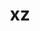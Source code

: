 ---
title: "xz"
layout: cache
categories: [package, develop]
meta: {"compilers": ["apple-clang@=15.0.0", "cce@=18.0.0", "gcc@=10.2.1", "gcc@=10.3.0", "gcc@=10.5.0", "gcc@=11.1.0", "gcc@=11.4.0", "gcc@=12.3.0", "gcc@=12.4.0", "gcc@=13.2.0", "gcc@=13.3.0", "gcc@=7.3.1", "gcc@=7.5.0", "gcc@=9.4.0", "msvc@=19.39.33523", "oneapi@=2024.1.0", "oneapi@=2024.2.1"], "num_specs": 69, "num_specs_by_stack": {"aws-isc": 1, "aws-isc-aarch64": 1, "aws-pcluster-icelake": 3, "aws-pcluster-neoverse_v1": 3, "aws-pcluster-x86_64_v4": 12, "bootstrap-x86_64-linux-gnu": 3, "build_systems": 3, "data-vis-sdk": 3, "developer-tools": 1, "developer-tools-aarch64-linux-gnu": 3, "developer-tools-darwin": 1, "developer-tools-manylinux2014": 1, "developer-tools-x86_64_v3-linux-gnu": 3, "e4s": 3, "e4s-cray-rhel": 3, "e4s-cray-sles": 1, "e4s-neoverse-v2": 3, "e4s-neoverse_v1": 1, "e4s-oneapi": 3, "e4s-power": 1, "e4s-rocm-external": 3, "gpu-tests": 3, "hep": 3, "ml-darwin-aarch64-mps": 1, "ml-linux-aarch64-cpu": 3, "ml-linux-aarch64-cuda": 3, "ml-linux-x86_64-cpu": 3, "ml-linux-x86_64-cuda": 3, "ml-linux-x86_64-rocm": 3, "radiuss": 3, "radiuss-aws": 3, "radiuss-aws-aarch64": 3, "root": 69, "tutorial": 6, "windows-vis": 1}, "oss": ["amzn2", "centos7", "rhel8", "sle_hpc15", "ubuntu18.04", "ubuntu20.04", "ubuntu22.04", "ubuntu24.04", "ventura", "windows10.0.20348"], "platforms": ["darwin", "linux", "windows"], "stacks": ["aws-isc", "aws-isc-aarch64", "aws-pcluster-icelake", "aws-pcluster-neoverse_v1", "aws-pcluster-x86_64_v4", "bootstrap-x86_64-linux-gnu", "build_systems", "data-vis-sdk", "developer-tools", "developer-tools-aarch64-linux-gnu", "developer-tools-darwin", "developer-tools-manylinux2014", "developer-tools-x86_64_v3-linux-gnu", "e4s", "e4s-cray-rhel", "e4s-cray-sles", "e4s-neoverse-v2", "e4s-neoverse_v1", "e4s-oneapi", "e4s-power", "e4s-rocm-external", "gpu-tests", "hep", "ml-darwin-aarch64-mps", "ml-linux-aarch64-cpu", "ml-linux-aarch64-cuda", "ml-linux-x86_64-cpu", "ml-linux-x86_64-cuda", "ml-linux-x86_64-rocm", "radiuss", "radiuss-aws", "radiuss-aws-aarch64", "root", "tutorial", "windows-vis"], "targets": ["aarch64", "neoverse_v1", "neoverse_v2", "ppc64le", "skylake_avx512", "x86_64", "x86_64_v3", "x86_64_v4"], "versions": ["5.4.1", "5.4.6"]}
spec_details: [{"compiler": "gcc@=13.2.0", "hash": "2byln66lp5n63i6ur5hqoagrvuihk26s", "os": "ubuntu24.04", "platform": "linux", "size": "-", "stacks": ["ml-linux-aarch64-cpu", "ml-linux-aarch64-cuda", "root"], "tarball": "https://binaries.spack.io/develop/build_cache/linux-ubuntu24.04-aarch64/gcc-13.2.0/xz-5.4.6/linux-ubuntu24.04-aarch64-gcc-13.2.0-xz-5.4.6-2byln66lp5n63i6ur5hqoagrvuihk26s.spack", "target": "aarch64", "variants": ["build_system=autotools", "libs=shared,static", "~pic"], "versions": ["5.4.6"]}, {"compiler": "gcc@=12.3.0", "hash": "3vlc34zlzkgyrkzo2b6tywpfhu42c2vw", "os": "ubuntu22.04", "platform": "linux", "size": "-", "stacks": ["root", "tutorial"], "tarball": "https://binaries.spack.io/develop/build_cache/linux-ubuntu22.04-x86_64_v3/gcc-12.3.0/xz-5.4.6/linux-ubuntu22.04-x86_64_v3-gcc-12.3.0-xz-5.4.6-3vlc34zlzkgyrkzo2b6tywpfhu42c2vw.spack", "target": "x86_64_v3", "variants": ["build_system=autotools", "libs=shared,static", "~pic"], "versions": ["5.4.6"]}, {"compiler": "gcc@=7.3.1", "hash": "4oumjuxignhrckg5sfzyb3nzvgzlh3so", "os": "amzn2", "platform": "linux", "size": "-", "stacks": ["radiuss-aws-aarch64", "root"], "tarball": "https://binaries.spack.io/develop/build_cache/linux-amzn2-aarch64/gcc-7.3.1/xz-5.4.6/linux-amzn2-aarch64-gcc-7.3.1-xz-5.4.6-4oumjuxignhrckg5sfzyb3nzvgzlh3so.spack", "target": "aarch64", "variants": ["build_system=autotools", "libs=shared,static", "~pic"], "versions": ["5.4.6"]}, {"compiler": "gcc@=11.1.0", "hash": "4vqlhrp4khi2fbeqadvoroooa6wnivjt", "os": "ubuntu20.04", "platform": "linux", "size": "-", "stacks": ["gpu-tests", "root"], "tarball": "https://binaries.spack.io/develop/build_cache/linux-ubuntu20.04-x86_64_v3/gcc-11.1.0/xz-5.4.1/linux-ubuntu20.04-x86_64_v3-gcc-11.1.0-xz-5.4.1-4vqlhrp4khi2fbeqadvoroooa6wnivjt.spack", "target": "x86_64_v3", "variants": ["build_system=autotools", "libs=shared,static", "+pic"], "versions": ["5.4.1"]}, {"compiler": "gcc@=7.3.1", "hash": "57t37oo6yfz3vtmyqkirij3qveqfmv5q", "os": "amzn2", "platform": "linux", "size": "-", "stacks": ["aws-isc-aarch64", "root"], "tarball": "https://binaries.spack.io/develop/build_cache/linux-amzn2-aarch64/gcc-7.3.1/xz-5.4.6/linux-amzn2-aarch64-gcc-7.3.1-xz-5.4.6-57t37oo6yfz3vtmyqkirij3qveqfmv5q.spack", "target": "aarch64", "variants": ["build_system=autotools", "libs=shared,static", "+pic"], "versions": ["5.4.6"]}, {"compiler": "oneapi@=2024.1.0", "hash": "6hloxpstpwu2n32ayfmuvfvg7r7rxlla", "os": "amzn2", "platform": "linux", "size": "-", "stacks": ["aws-pcluster-x86_64_v4", "root"], "tarball": "https://binaries.spack.io/develop/build_cache/linux-amzn2-x86_64_v3/oneapi-2024.1.0/xz-5.4.6/linux-amzn2-x86_64_v3-oneapi-2024.1.0-xz-5.4.6-6hloxpstpwu2n32ayfmuvfvg7r7rxlla.spack", "target": "x86_64_v3", "variants": ["build_system=autotools", "libs=shared,static", "~pic"], "versions": ["5.4.6"]}, {"compiler": "gcc@=11.4.0", "hash": "7gpkl54qztbvtue3hmkrkqlt23by56se", "os": "ubuntu22.04", "platform": "linux", "size": "-", "stacks": ["e4s-neoverse-v2", "root"], "tarball": "https://binaries.spack.io/develop/build_cache/linux-ubuntu22.04-neoverse_v2/gcc-11.4.0/xz-5.4.6/linux-ubuntu22.04-neoverse_v2-gcc-11.4.0-xz-5.4.6-7gpkl54qztbvtue3hmkrkqlt23by56se.spack", "target": "neoverse_v2", "variants": ["build_system=autotools", "libs=shared,static", "~pic"], "versions": ["5.4.6"]}, {"compiler": "apple-clang@=15.0.0", "hash": "7pgsqxhlisjrrnzixn7467x5xoupjzwt", "os": "ventura", "platform": "darwin", "size": "-", "stacks": ["developer-tools-darwin", "ml-darwin-aarch64-mps", "root"], "tarball": "https://binaries.spack.io/develop/build_cache/darwin-ventura-aarch64/apple-clang-15.0.0/xz-5.4.6/darwin-ventura-aarch64-apple-clang-15.0.0-xz-5.4.6-7pgsqxhlisjrrnzixn7467x5xoupjzwt.spack", "target": "aarch64", "variants": ["build_system=autotools", "libs=shared,static", "~pic"], "versions": ["5.4.6"]}, {"compiler": "gcc@=7.3.1", "hash": "aa6yhmqs6bqbvszush3pga2pavt7rdyt", "os": "amzn2", "platform": "linux", "size": "-", "stacks": ["aws-pcluster-icelake", "root"], "tarball": "https://binaries.spack.io/develop/build_cache/linux-amzn2-x86_64_v3/gcc-7.3.1/xz-5.4.1/linux-amzn2-x86_64_v3-gcc-7.3.1-xz-5.4.1-aa6yhmqs6bqbvszush3pga2pavt7rdyt.spack", "target": "x86_64_v3", "variants": ["build_system=autotools", "libs=shared,static", "~pic"], "versions": ["5.4.1"]}, {"compiler": "gcc@=12.4.0", "hash": "aawbz6qonoyiofidbwo62yevcpjzzsuh", "os": "amzn2", "platform": "linux", "size": "-", "stacks": ["aws-pcluster-neoverse_v1", "root"], "tarball": "https://binaries.spack.io/develop/build_cache/linux-amzn2-neoverse_v1/gcc-12.4.0/xz-5.4.6/linux-amzn2-neoverse_v1-gcc-12.4.0-xz-5.4.6-aawbz6qonoyiofidbwo62yevcpjzzsuh.spack", "target": "neoverse_v1", "variants": ["build_system=autotools", "libs=shared,static", "~pic"], "versions": ["5.4.6"]}, {"compiler": "oneapi@=2024.2.1", "hash": "azaiptclnaeztofnuwvqezkdlivyg3su", "os": "ubuntu22.04", "platform": "linux", "size": "-", "stacks": ["e4s-oneapi", "root"], "tarball": "https://binaries.spack.io/develop/build_cache/linux-ubuntu22.04-x86_64_v3/oneapi-2024.2.1/xz-5.4.6/linux-ubuntu22.04-x86_64_v3-oneapi-2024.2.1-xz-5.4.6-azaiptclnaeztofnuwvqezkdlivyg3su.spack", "target": "x86_64_v3", "variants": ["build_system=autotools", "libs=shared,static", "+pic"], "versions": ["5.4.6"]}, {"compiler": "gcc@=7.5.0", "hash": "bb7kvyo663fkyirrmburmzipt2c6nduf", "os": "ubuntu18.04", "platform": "linux", "size": "-", "stacks": ["build_systems", "radiuss", "root"], "tarball": "https://binaries.spack.io/develop/build_cache/linux-ubuntu18.04-x86_64_v3/gcc-7.5.0/xz-5.4.6/linux-ubuntu18.04-x86_64_v3-gcc-7.5.0-xz-5.4.6-bb7kvyo663fkyirrmburmzipt2c6nduf.spack", "target": "x86_64_v3", "variants": ["build_system=autotools", "libs=shared,static", "~pic"], "versions": ["5.4.6"]}, {"compiler": "gcc@=11.4.0", "hash": "brz7gzoyudkfmftw7untll7xuhtgx3b5", "os": "ubuntu22.04", "platform": "linux", "size": "-", "stacks": ["e4s-neoverse-v2", "root"], "tarball": "https://binaries.spack.io/develop/build_cache/linux-ubuntu22.04-neoverse_v2/gcc-11.4.0/xz-5.4.6/linux-ubuntu22.04-neoverse_v2-gcc-11.4.0-xz-5.4.6-brz7gzoyudkfmftw7untll7xuhtgx3b5.spack", "target": "neoverse_v2", "variants": ["build_system=autotools", "libs=shared,static", "~pic"], "versions": ["5.4.6"]}, {"compiler": "gcc@=11.4.0", "hash": "btkyf6sjegxpxb2zjg5grlyzfyev5j23", "os": "ubuntu22.04", "platform": "linux", "size": "-", "stacks": ["e4s", "e4s-rocm-external", "hep", "root", "tutorial"], "tarball": "https://binaries.spack.io/develop/build_cache/linux-ubuntu22.04-x86_64_v3/gcc-11.4.0/xz-5.4.6/linux-ubuntu22.04-x86_64_v3-gcc-11.4.0-xz-5.4.6-btkyf6sjegxpxb2zjg5grlyzfyev5j23.spack", "target": "x86_64_v3", "variants": ["build_system=autotools", "libs=shared,static", "~pic"], "versions": ["5.4.6"]}, {"compiler": "oneapi@=2024.1.0", "hash": "cfyec423knnghh44z23vrev5i7pl4pya", "os": "amzn2", "platform": "linux", "size": "-", "stacks": ["aws-pcluster-x86_64_v4", "root"], "tarball": "https://binaries.spack.io/develop/build_cache/linux-amzn2-x86_64_v4/oneapi-2024.1.0/xz-5.4.6/linux-amzn2-x86_64_v4-oneapi-2024.1.0-xz-5.4.6-cfyec423knnghh44z23vrev5i7pl4pya.spack", "target": "x86_64_v4", "variants": ["build_system=autotools", "libs=shared,static", "~pic"], "versions": ["5.4.6"]}, {"compiler": "gcc@=11.4.0", "hash": "dtpp2tazxoi6qt56xvmkhz6vrv2i7omt", "os": "ubuntu22.04", "platform": "linux", "size": "-", "stacks": ["e4s", "e4s-rocm-external", "hep", "root", "tutorial"], "tarball": "https://binaries.spack.io/develop/build_cache/linux-ubuntu22.04-x86_64_v3/gcc-11.4.0/xz-5.4.6/linux-ubuntu22.04-x86_64_v3-gcc-11.4.0-xz-5.4.6-dtpp2tazxoi6qt56xvmkhz6vrv2i7omt.spack", "target": "x86_64_v3", "variants": ["build_system=autotools", "libs=shared,static", "~pic"], "versions": ["5.4.6"]}, {"compiler": "gcc@=7.3.1", "hash": "eavvv4oe66bvjajgvmwopbec3ge4r4yy", "os": "amzn2", "platform": "linux", "size": "-", "stacks": ["radiuss-aws", "root"], "tarball": "https://binaries.spack.io/develop/build_cache/linux-amzn2-x86_64_v3/gcc-7.3.1/xz-5.4.6/linux-amzn2-x86_64_v3-gcc-7.3.1-xz-5.4.6-eavvv4oe66bvjajgvmwopbec3ge4r4yy.spack", "target": "x86_64_v3", "variants": ["build_system=autotools", "libs=shared,static", "~pic"], "versions": ["5.4.6"]}, {"compiler": "oneapi@=2024.1.0", "hash": "ecyzymxyaz7fau4hl6bwbzo55loy2tax", "os": "amzn2", "platform": "linux", "size": "-", "stacks": ["aws-pcluster-x86_64_v4", "root"], "tarball": "https://binaries.spack.io/develop/build_cache/linux-amzn2-x86_64_v4/oneapi-2024.1.0/xz-5.4.6/linux-amzn2-x86_64_v4-oneapi-2024.1.0-xz-5.4.6-ecyzymxyaz7fau4hl6bwbzo55loy2tax.spack", "target": "x86_64_v4", "variants": ["build_system=autotools", "libs=shared,static", "~pic"], "versions": ["5.4.6"]}, {"compiler": "gcc@=11.4.0", "hash": "f4m4q5mzvonnx45z6xqzqu677bkm6wuc", "os": "ubuntu22.04", "platform": "linux", "size": "-", "stacks": ["e4s-neoverse-v2", "root"], "tarball": "https://binaries.spack.io/develop/build_cache/linux-ubuntu22.04-neoverse_v2/gcc-11.4.0/xz-5.4.6/linux-ubuntu22.04-neoverse_v2-gcc-11.4.0-xz-5.4.6-f4m4q5mzvonnx45z6xqzqu677bkm6wuc.spack", "target": "neoverse_v2", "variants": ["build_system=autotools", "libs=shared,static", "~pic"], "versions": ["5.4.6"]}, {"compiler": "gcc@=10.5.0", "hash": "fh43stmj7cnhmmmrpc3dutg44cxflf26", "os": "centos7", "platform": "linux", "size": "-", "stacks": ["developer-tools-x86_64_v3-linux-gnu", "root"], "tarball": "https://binaries.spack.io/develop/build_cache/linux-centos7-x86_64_v3/gcc-10.5.0/xz-5.4.6/linux-centos7-x86_64_v3-gcc-10.5.0-xz-5.4.6-fh43stmj7cnhmmmrpc3dutg44cxflf26.spack", "target": "x86_64_v3", "variants": ["build_system=autotools", "libs=shared,static", "~pic"], "versions": ["5.4.6"]}, {"compiler": "gcc@=13.2.0", "hash": "fkdvde4xly2e3jf66dynxogfxzkam3mz", "os": "ubuntu24.04", "platform": "linux", "size": "-", "stacks": ["ml-linux-aarch64-cpu", "ml-linux-aarch64-cuda", "root"], "tarball": "https://binaries.spack.io/develop/build_cache/linux-ubuntu24.04-aarch64/gcc-13.2.0/xz-5.4.6/linux-ubuntu24.04-aarch64-gcc-13.2.0-xz-5.4.6-fkdvde4xly2e3jf66dynxogfxzkam3mz.spack", "target": "aarch64", "variants": ["build_system=autotools", "libs=shared,static", "~pic"], "versions": ["5.4.6"]}, {"compiler": "gcc@=13.3.0", "hash": "fklwqc4jbld3alsysm4laevfhapx2u4d", "os": "rhel8", "platform": "linux", "size": "-", "stacks": ["developer-tools-aarch64-linux-gnu", "root"], "tarball": "https://binaries.spack.io/develop/build_cache/linux-rhel8-aarch64/gcc-13.3.0/xz-5.4.6/linux-rhel8-aarch64-gcc-13.3.0-xz-5.4.6-fklwqc4jbld3alsysm4laevfhapx2u4d.spack", "target": "aarch64", "variants": ["build_system=autotools", "libs=shared,static", "~pic"], "versions": ["5.4.6"]}, {"compiler": "gcc@=11.1.0", "hash": "fq3umkelqt2evetyepokjfdfcp56lhkb", "os": "ubuntu20.04", "platform": "linux", "size": "-", "stacks": ["gpu-tests", "root"], "tarball": "https://binaries.spack.io/develop/build_cache/linux-ubuntu20.04-x86_64_v3/gcc-11.1.0/xz-5.4.1/linux-ubuntu20.04-x86_64_v3-gcc-11.1.0-xz-5.4.1-fq3umkelqt2evetyepokjfdfcp56lhkb.spack", "target": "x86_64_v3", "variants": ["build_system=autotools", "libs=shared,static", "+pic"], "versions": ["5.4.1"]}, {"compiler": "gcc@=13.2.0", "hash": "g3xp5tzu2yyxaukng6ciffiruiigxasl", "os": "ubuntu24.04", "platform": "linux", "size": "-", "stacks": ["bootstrap-x86_64-linux-gnu", "ml-linux-x86_64-cpu", "ml-linux-x86_64-cuda", "ml-linux-x86_64-rocm", "root"], "tarball": "https://binaries.spack.io/develop/build_cache/linux-ubuntu24.04-x86_64_v3/gcc-13.2.0/xz-5.4.6/linux-ubuntu24.04-x86_64_v3-gcc-13.2.0-xz-5.4.6-g3xp5tzu2yyxaukng6ciffiruiigxasl.spack", "target": "x86_64_v3", "variants": ["build_system=autotools", "libs=shared,static", "~pic"], "versions": ["5.4.6"]}, {"compiler": "gcc@=11.1.0", "hash": "ghubx5f5gwfkkgzx6hcbipswgqdt2ptv", "os": "ubuntu20.04", "platform": "linux", "size": "-", "stacks": ["data-vis-sdk", "root"], "tarball": "https://binaries.spack.io/develop/build_cache/linux-ubuntu20.04-x86_64_v3/gcc-11.1.0/xz-5.4.6/linux-ubuntu20.04-x86_64_v3-gcc-11.1.0-xz-5.4.6-ghubx5f5gwfkkgzx6hcbipswgqdt2ptv.spack", "target": "x86_64_v3", "variants": ["build_system=autotools", "libs=shared,static", "~pic"], "versions": ["5.4.6"]}, {"compiler": "gcc@=7.5.0", "hash": "gilpw7oemjdmebl6eowcaphb42i6xgsz", "os": "ubuntu18.04", "platform": "linux", "size": "-", "stacks": ["build_systems", "radiuss", "root"], "tarball": "https://binaries.spack.io/develop/build_cache/linux-ubuntu18.04-x86_64_v3/gcc-7.5.0/xz-5.4.6/linux-ubuntu18.04-x86_64_v3-gcc-7.5.0-xz-5.4.6-gilpw7oemjdmebl6eowcaphb42i6xgsz.spack", "target": "x86_64_v3", "variants": ["build_system=autotools", "libs=shared,static", "~pic"], "versions": ["5.4.6"]}, {"compiler": "oneapi@=2024.1.0", "hash": "glgqb5ztkpgznnajs32ep65dlvq3afaa", "os": "amzn2", "platform": "linux", "size": "-", "stacks": ["aws-pcluster-x86_64_v4", "root"], "tarball": "https://binaries.spack.io/develop/build_cache/linux-amzn2-x86_64_v3/oneapi-2024.1.0/xz-5.4.6/linux-amzn2-x86_64_v3-oneapi-2024.1.0-xz-5.4.6-glgqb5ztkpgznnajs32ep65dlvq3afaa.spack", "target": "x86_64_v3", "variants": ["build_system=autotools", "libs=shared,static", "~pic"], "versions": ["5.4.6"]}, {"compiler": "gcc@=7.3.1", "hash": "h7mjgswdllt53st7tyljijm3uh2kayll", "os": "amzn2", "platform": "linux", "size": "-", "stacks": ["aws-isc", "root"], "tarball": "https://binaries.spack.io/develop/build_cache/linux-amzn2-x86_64_v3/gcc-7.3.1/xz-5.4.6/linux-amzn2-x86_64_v3-gcc-7.3.1-xz-5.4.6-h7mjgswdllt53st7tyljijm3uh2kayll.spack", "target": "x86_64_v3", "variants": ["build_system=autotools", "libs=shared,static", "+pic"], "versions": ["5.4.6"]}, {"compiler": "gcc@=10.5.0", "hash": "hb7sdbqg2zlezanooiiqso3vqu53cemd", "os": "centos7", "platform": "linux", "size": "-", "stacks": ["developer-tools-x86_64_v3-linux-gnu", "root"], "tarball": "https://binaries.spack.io/develop/build_cache/linux-centos7-x86_64_v3/gcc-10.5.0/xz-5.4.6/linux-centos7-x86_64_v3-gcc-10.5.0-xz-5.4.6-hb7sdbqg2zlezanooiiqso3vqu53cemd.spack", "target": "x86_64_v3", "variants": ["build_system=autotools", "libs=shared,static", "~pic"], "versions": ["5.4.6"]}, {"compiler": "gcc@=11.4.0", "hash": "hzgo34fu6gljrbxz7i7ub5ek6kd3ju7r", "os": "ubuntu22.04", "platform": "linux", "size": "-", "stacks": ["e4s-neoverse_v1", "root"], "tarball": "https://binaries.spack.io/develop/build_cache/linux-ubuntu22.04-neoverse_v1/gcc-11.4.0/xz-5.4.6/linux-ubuntu22.04-neoverse_v1-gcc-11.4.0-xz-5.4.6-hzgo34fu6gljrbxz7i7ub5ek6kd3ju7r.spack", "target": "neoverse_v1", "variants": ["build_system=autotools", "libs=shared,static", "~pic"], "versions": ["5.4.6"]}, {"compiler": "gcc@=12.4.0", "hash": "iajxogbkke23uakvonnwfj36qjdd2r77", "os": "amzn2", "platform": "linux", "size": "-", "stacks": ["aws-pcluster-x86_64_v4", "root"], "tarball": "https://binaries.spack.io/develop/build_cache/linux-amzn2-x86_64_v4/gcc-12.4.0/xz-5.4.6/linux-amzn2-x86_64_v4-gcc-12.4.0-xz-5.4.6-iajxogbkke23uakvonnwfj36qjdd2r77.spack", "target": "x86_64_v4", "variants": ["build_system=autotools", "libs=shared,static", "~pic"], "versions": ["5.4.6"]}, {"compiler": "oneapi@=2024.2.1", "hash": "is545rmnyneizfq7vzetc3smkvpcgmlg", "os": "ubuntu22.04", "platform": "linux", "size": "-", "stacks": ["e4s-oneapi", "root"], "tarball": "https://binaries.spack.io/develop/build_cache/linux-ubuntu22.04-x86_64_v3/oneapi-2024.2.1/xz-5.4.6/linux-ubuntu22.04-x86_64_v3-oneapi-2024.2.1-xz-5.4.6-is545rmnyneizfq7vzetc3smkvpcgmlg.spack", "target": "x86_64_v3", "variants": ["build_system=autotools", "libs=shared,static", "+pic"], "versions": ["5.4.6"]}, {"compiler": "gcc@=12.4.0", "hash": "j6ub7w4zqraqmuyg6dynz7yu2l7ws2l3", "os": "amzn2", "platform": "linux", "size": "-", "stacks": ["aws-pcluster-x86_64_v4", "root"], "tarball": "https://binaries.spack.io/develop/build_cache/linux-amzn2-x86_64_v3/gcc-12.4.0/xz-5.4.6/linux-amzn2-x86_64_v3-gcc-12.4.0-xz-5.4.6-j6ub7w4zqraqmuyg6dynz7yu2l7ws2l3.spack", "target": "x86_64_v3", "variants": ["build_system=autotools", "libs=shared,static", "~pic"], "versions": ["5.4.6"]}, {"compiler": "gcc@=11.1.0", "hash": "kan3yz7mflbjba5gq7lhiucubkosrgrx", "os": "ubuntu20.04", "platform": "linux", "size": "-", "stacks": ["gpu-tests", "root"], "tarball": "https://binaries.spack.io/develop/build_cache/linux-ubuntu20.04-x86_64_v3/gcc-11.1.0/xz-5.4.1/linux-ubuntu20.04-x86_64_v3-gcc-11.1.0-xz-5.4.1-kan3yz7mflbjba5gq7lhiucubkosrgrx.spack", "target": "x86_64_v3", "variants": ["build_system=autotools", "libs=shared,static", "+pic"], "versions": ["5.4.1"]}, {"compiler": "oneapi@=2024.1.0", "hash": "km656peogxbv3x33f2f3bd6e4rwfqypc", "os": "amzn2", "platform": "linux", "size": "-", "stacks": ["aws-pcluster-x86_64_v4", "root"], "tarball": "https://binaries.spack.io/develop/build_cache/linux-amzn2-x86_64_v3/oneapi-2024.1.0/xz-5.4.6/linux-amzn2-x86_64_v3-oneapi-2024.1.0-xz-5.4.6-km656peogxbv3x33f2f3bd6e4rwfqypc.spack", "target": "x86_64_v3", "variants": ["build_system=autotools", "libs=shared,static", "~pic"], "versions": ["5.4.6"]}, {"compiler": "gcc@=7.3.1", "hash": "kwiwtnvpdnk576jalrvex3waqcoukk2z", "os": "amzn2", "platform": "linux", "size": "-", "stacks": ["radiuss-aws-aarch64", "root"], "tarball": "https://binaries.spack.io/develop/build_cache/linux-amzn2-aarch64/gcc-7.3.1/xz-5.4.6/linux-amzn2-aarch64-gcc-7.3.1-xz-5.4.6-kwiwtnvpdnk576jalrvex3waqcoukk2z.spack", "target": "aarch64", "variants": ["build_system=autotools", "libs=shared,static", "~pic"], "versions": ["5.4.6"]}, {"compiler": "gcc@=10.2.1", "hash": "kwj32orogtoc5pvf3w72tqqrpau5o24r", "os": "centos7", "platform": "linux", "size": "-", "stacks": ["developer-tools-manylinux2014", "root"], "tarball": "https://binaries.spack.io/develop/build_cache/linux-centos7-x86_64_v3/gcc-10.2.1/xz-5.4.6/linux-centos7-x86_64_v3-gcc-10.2.1-xz-5.4.6-kwj32orogtoc5pvf3w72tqqrpau5o24r.spack", "target": "x86_64_v3", "variants": ["build_system=autotools", "libs=shared,static", "~pic"], "versions": ["5.4.6"]}, {"compiler": "gcc@=9.4.0", "hash": "lx572yeltwdde4iyav2bbnoxw2jiku2n", "os": "ubuntu20.04", "platform": "linux", "size": "-", "stacks": ["e4s-power", "root"], "tarball": "https://binaries.spack.io/develop/build_cache/linux-ubuntu20.04-ppc64le/gcc-9.4.0/xz-5.4.6/linux-ubuntu20.04-ppc64le-gcc-9.4.0-xz-5.4.6-lx572yeltwdde4iyav2bbnoxw2jiku2n.spack", "target": "ppc64le", "variants": ["build_system=autotools", "libs=shared,static", "+pic"], "versions": ["5.4.6"]}, {"compiler": "gcc@=11.4.0", "hash": "md4yg3zhqgu366xden5hujzvcu2pwaje", "os": "ubuntu22.04", "platform": "linux", "size": "-", "stacks": ["e4s", "e4s-rocm-external", "hep", "root", "tutorial"], "tarball": "https://binaries.spack.io/develop/build_cache/linux-ubuntu22.04-x86_64_v3/gcc-11.4.0/xz-5.4.6/linux-ubuntu22.04-x86_64_v3-gcc-11.4.0-xz-5.4.6-md4yg3zhqgu366xden5hujzvcu2pwaje.spack", "target": "x86_64_v3", "variants": ["build_system=autotools", "libs=shared,static", "~pic"], "versions": ["5.4.6"]}, {"compiler": "gcc@=12.3.0", "hash": "mfqhwgmju36ojoywixsk6j566fs6jn4p", "os": "ubuntu22.04", "platform": "linux", "size": "-", "stacks": ["root", "tutorial"], "tarball": "https://binaries.spack.io/develop/build_cache/linux-ubuntu22.04-x86_64_v3/gcc-12.3.0/xz-5.4.6/linux-ubuntu22.04-x86_64_v3-gcc-12.3.0-xz-5.4.6-mfqhwgmju36ojoywixsk6j566fs6jn4p.spack", "target": "x86_64_v3", "variants": ["build_system=autotools", "libs=shared,static", "~pic"], "versions": ["5.4.6"]}, {"compiler": "gcc@=13.2.0", "hash": "mygawt6l2jve42qoarhptk5k2vwwt3qh", "os": "ubuntu24.04", "platform": "linux", "size": "-", "stacks": ["bootstrap-x86_64-linux-gnu", "ml-linux-x86_64-cpu", "ml-linux-x86_64-cuda", "ml-linux-x86_64-rocm", "root"], "tarball": "https://binaries.spack.io/develop/build_cache/linux-ubuntu24.04-x86_64_v3/gcc-13.2.0/xz-5.4.6/linux-ubuntu24.04-x86_64_v3-gcc-13.2.0-xz-5.4.6-mygawt6l2jve42qoarhptk5k2vwwt3qh.spack", "target": "x86_64_v3", "variants": ["build_system=autotools", "libs=shared,static", "~pic"], "versions": ["5.4.6"]}, {"compiler": "gcc@=7.5.0", "hash": "nqj6egcxyatm2lzem64xbnwvikxfsqx5", "os": "ubuntu18.04", "platform": "linux", "size": "-", "stacks": ["build_systems", "radiuss", "root"], "tarball": "https://binaries.spack.io/develop/build_cache/linux-ubuntu18.04-x86_64_v3/gcc-7.5.0/xz-5.4.6/linux-ubuntu18.04-x86_64_v3-gcc-7.5.0-xz-5.4.6-nqj6egcxyatm2lzem64xbnwvikxfsqx5.spack", "target": "x86_64_v3", "variants": ["build_system=autotools", "libs=shared,static", "~pic"], "versions": ["5.4.6"]}, {"compiler": "gcc@=12.4.0", "hash": "nuacnefvenmy5rqiq2vkctzjilhvva45", "os": "amzn2", "platform": "linux", "size": "-", "stacks": ["aws-pcluster-x86_64_v4", "root"], "tarball": "https://binaries.spack.io/develop/build_cache/linux-amzn2-x86_64_v4/gcc-12.4.0/xz-5.4.6/linux-amzn2-x86_64_v4-gcc-12.4.0-xz-5.4.6-nuacnefvenmy5rqiq2vkctzjilhvva45.spack", "target": "x86_64_v4", "variants": ["build_system=autotools", "libs=shared,static", "~pic"], "versions": ["5.4.6"]}, {"compiler": "oneapi@=2024.1.0", "hash": "nxqe6yootofa7kphn7e2h5mxgr5qrhdu", "os": "amzn2", "platform": "linux", "size": "-", "stacks": ["aws-pcluster-x86_64_v4", "root"], "tarball": "https://binaries.spack.io/develop/build_cache/linux-amzn2-x86_64_v4/oneapi-2024.1.0/xz-5.4.6/linux-amzn2-x86_64_v4-oneapi-2024.1.0-xz-5.4.6-nxqe6yootofa7kphn7e2h5mxgr5qrhdu.spack", "target": "x86_64_v4", "variants": ["build_system=autotools", "libs=shared,static", "~pic"], "versions": ["5.4.6"]}, {"compiler": "cce@=18.0.0", "hash": "nzn2dncta7f3ql2jjwdhysugayau3ax5", "os": "rhel8", "platform": "linux", "size": "-", "stacks": ["e4s-cray-rhel", "root"], "tarball": "https://binaries.spack.io/develop/build_cache/linux-rhel8-x86_64_v3/cce-18.0.0/xz-5.4.6/linux-rhel8-x86_64_v3-cce-18.0.0-xz-5.4.6-nzn2dncta7f3ql2jjwdhysugayau3ax5.spack", "target": "x86_64_v3", "variants": ["build_system=autotools", "libs=shared,static", "~pic"], "versions": ["5.4.6"]}, {"compiler": "oneapi@=2024.2.1", "hash": "o5uefhifwffjkqqcnrf2ejanmppjlnzd", "os": "ubuntu22.04", "platform": "linux", "size": "-", "stacks": ["e4s-oneapi", "root"], "tarball": "https://binaries.spack.io/develop/build_cache/linux-ubuntu22.04-x86_64_v3/oneapi-2024.2.1/xz-5.4.6/linux-ubuntu22.04-x86_64_v3-oneapi-2024.2.1-xz-5.4.6-o5uefhifwffjkqqcnrf2ejanmppjlnzd.spack", "target": "x86_64_v3", "variants": ["build_system=autotools", "libs=shared,static", "+pic"], "versions": ["5.4.6"]}, {"compiler": "gcc@=11.1.0", "hash": "od6x4b6kdw4jy3eprx7fhybg4fef4cen", "os": "ubuntu20.04", "platform": "linux", "size": "-", "stacks": ["data-vis-sdk", "root"], "tarball": "https://binaries.spack.io/develop/build_cache/linux-ubuntu20.04-x86_64_v3/gcc-11.1.0/xz-5.4.6/linux-ubuntu20.04-x86_64_v3-gcc-11.1.0-xz-5.4.6-od6x4b6kdw4jy3eprx7fhybg4fef4cen.spack", "target": "x86_64_v3", "variants": ["build_system=autotools", "libs=shared,static", "~pic"], "versions": ["5.4.6"]}, {"compiler": "gcc@=12.4.0", "hash": "ojkd6zqk5lluwhr2it6jmrqcepfocfj7", "os": "amzn2", "platform": "linux", "size": "-", "stacks": ["aws-pcluster-neoverse_v1", "root"], "tarball": "https://binaries.spack.io/develop/build_cache/linux-amzn2-neoverse_v1/gcc-12.4.0/xz-5.4.6/linux-amzn2-neoverse_v1-gcc-12.4.0-xz-5.4.6-ojkd6zqk5lluwhr2it6jmrqcepfocfj7.spack", "target": "neoverse_v1", "variants": ["build_system=autotools", "libs=shared,static", "~pic"], "versions": ["5.4.6"]}, {"compiler": "gcc@=10.5.0", "hash": "p3k6l7atqughin32rzbkbvjauo4lvmei", "os": "centos7", "platform": "linux", "size": "-", "stacks": ["developer-tools-x86_64_v3-linux-gnu", "root"], "tarball": "https://binaries.spack.io/develop/build_cache/linux-centos7-x86_64_v3/gcc-10.5.0/xz-5.4.6/linux-centos7-x86_64_v3-gcc-10.5.0-xz-5.4.6-p3k6l7atqughin32rzbkbvjauo4lvmei.spack", "target": "x86_64_v3", "variants": ["build_system=autotools", "libs=shared,static", "~pic"], "versions": ["5.4.6"]}, {"compiler": "gcc@=7.3.1", "hash": "qjyt3titaykmvylb3disxjrhq6hxbi3z", "os": "amzn2", "platform": "linux", "size": "-", "stacks": ["radiuss-aws", "root"], "tarball": "https://binaries.spack.io/develop/build_cache/linux-amzn2-x86_64_v3/gcc-7.3.1/xz-5.4.6/linux-amzn2-x86_64_v3-gcc-7.3.1-xz-5.4.6-qjyt3titaykmvylb3disxjrhq6hxbi3z.spack", "target": "x86_64_v3", "variants": ["build_system=autotools", "libs=shared,static", "~pic"], "versions": ["5.4.6"]}, {"compiler": "gcc@=12.4.0", "hash": "qoxj4ockllttwfihvrcbrzyhbxnesmvq", "os": "amzn2", "platform": "linux", "size": "-", "stacks": ["aws-pcluster-x86_64_v4", "root"], "tarball": "https://binaries.spack.io/develop/build_cache/linux-amzn2-x86_64_v3/gcc-12.4.0/xz-5.4.6/linux-amzn2-x86_64_v3-gcc-12.4.0-xz-5.4.6-qoxj4ockllttwfihvrcbrzyhbxnesmvq.spack", "target": "x86_64_v3", "variants": ["build_system=autotools", "libs=shared,static", "~pic"], "versions": ["5.4.6"]}, {"compiler": "gcc@=7.3.1", "hash": "qxuxitatd7qmq5c2almfhy7al4f6mydh", "os": "amzn2", "platform": "linux", "size": "-", "stacks": ["aws-pcluster-icelake", "root"], "tarball": "https://binaries.spack.io/develop/build_cache/linux-amzn2-x86_64_v3/gcc-7.3.1/xz-5.4.1/linux-amzn2-x86_64_v3-gcc-7.3.1-xz-5.4.1-qxuxitatd7qmq5c2almfhy7al4f6mydh.spack", "target": "x86_64_v3", "variants": ["build_system=autotools", "libs=shared,static", "~pic"], "versions": ["5.4.1"]}, {"compiler": "gcc@=7.5.0", "hash": "s3abploipaw2bwdgdwu5nfek6mjdg2va", "os": "ubuntu18.04", "platform": "linux", "size": "-", "stacks": ["developer-tools", "root"], "tarball": "https://binaries.spack.io/develop/build_cache/linux-ubuntu18.04-x86_64_v3/gcc-7.5.0/xz-5.4.6/linux-ubuntu18.04-x86_64_v3-gcc-7.5.0-xz-5.4.6-s3abploipaw2bwdgdwu5nfek6mjdg2va.spack", "target": "x86_64_v3", "variants": ["build_system=autotools", "libs=shared,static", "~pic"], "versions": ["5.4.6"]}, {"compiler": "gcc@=11.1.0", "hash": "skwmvafqhhzxng23t5tinhhivtm2fddl", "os": "ubuntu20.04", "platform": "linux", "size": "-", "stacks": ["data-vis-sdk", "root"], "tarball": "https://binaries.spack.io/develop/build_cache/linux-ubuntu20.04-x86_64_v3/gcc-11.1.0/xz-5.4.6/linux-ubuntu20.04-x86_64_v3-gcc-11.1.0-xz-5.4.6-skwmvafqhhzxng23t5tinhhivtm2fddl.spack", "target": "x86_64_v3", "variants": ["build_system=autotools", "libs=shared,static", "~pic"], "versions": ["5.4.6"]}, {"compiler": "gcc@=12.3.0", "hash": "sle326kmqarigv5fzp3gra6ovlszliu4", "os": "ubuntu22.04", "platform": "linux", "size": "-", "stacks": ["root", "tutorial"], "tarball": "https://binaries.spack.io/develop/build_cache/linux-ubuntu22.04-x86_64_v3/gcc-12.3.0/xz-5.4.6/linux-ubuntu22.04-x86_64_v3-gcc-12.3.0-xz-5.4.6-sle326kmqarigv5fzp3gra6ovlszliu4.spack", "target": "x86_64_v3", "variants": ["build_system=autotools", "libs=shared,static", "~pic"], "versions": ["5.4.6"]}, {"compiler": "gcc@=13.3.0", "hash": "te5nj7353pvqftfjyobl4xppix5d4jze", "os": "rhel8", "platform": "linux", "size": "-", "stacks": ["developer-tools-aarch64-linux-gnu", "root"], "tarball": "https://binaries.spack.io/develop/build_cache/linux-rhel8-aarch64/gcc-13.3.0/xz-5.4.6/linux-rhel8-aarch64-gcc-13.3.0-xz-5.4.6-te5nj7353pvqftfjyobl4xppix5d4jze.spack", "target": "aarch64", "variants": ["build_system=autotools", "libs=shared,static", "~pic"], "versions": ["5.4.6"]}, {"compiler": "gcc@=12.4.0", "hash": "uo3amslxuzdlcat3hnrbnx56tk4gotle", "os": "amzn2", "platform": "linux", "size": "-", "stacks": ["aws-pcluster-x86_64_v4", "root"], "tarball": "https://binaries.spack.io/develop/build_cache/linux-amzn2-x86_64_v3/gcc-12.4.0/xz-5.4.6/linux-amzn2-x86_64_v3-gcc-12.4.0-xz-5.4.6-uo3amslxuzdlcat3hnrbnx56tk4gotle.spack", "target": "x86_64_v3", "variants": ["build_system=autotools", "libs=shared,static", "~pic"], "versions": ["5.4.6"]}, {"compiler": "gcc@=10.3.0", "hash": "uqmietb2zwjtvr7syw3gqn2iycc7nga4", "os": "sle_hpc15", "platform": "linux", "size": "-", "stacks": ["e4s-cray-sles", "root"], "tarball": "https://binaries.spack.io/develop/build_cache/linux-sle_hpc15-x86_64_v4/gcc-10.3.0/xz-5.4.6/linux-sle_hpc15-x86_64_v4-gcc-10.3.0-xz-5.4.6-uqmietb2zwjtvr7syw3gqn2iycc7nga4.spack", "target": "x86_64_v4", "variants": ["build_system=autotools", "libs=shared,static", "+pic"], "versions": ["5.4.6"]}, {"compiler": "gcc@=12.4.0", "hash": "v624pzjoksgibipt3t65kutrtcc5hzjl", "os": "amzn2", "platform": "linux", "size": "-", "stacks": ["aws-pcluster-x86_64_v4", "root"], "tarball": "https://binaries.spack.io/develop/build_cache/linux-amzn2-x86_64_v4/gcc-12.4.0/xz-5.4.6/linux-amzn2-x86_64_v4-gcc-12.4.0-xz-5.4.6-v624pzjoksgibipt3t65kutrtcc5hzjl.spack", "target": "x86_64_v4", "variants": ["build_system=autotools", "libs=shared,static", "~pic"], "versions": ["5.4.6"]}, {"compiler": "gcc@=13.3.0", "hash": "vro4ikc2bnkt5dpbv3jhzqsato5shr7s", "os": "rhel8", "platform": "linux", "size": "-", "stacks": ["developer-tools-aarch64-linux-gnu", "root"], "tarball": "https://binaries.spack.io/develop/build_cache/linux-rhel8-aarch64/gcc-13.3.0/xz-5.4.6/linux-rhel8-aarch64-gcc-13.3.0-xz-5.4.6-vro4ikc2bnkt5dpbv3jhzqsato5shr7s.spack", "target": "aarch64", "variants": ["build_system=autotools", "libs=shared,static", "~pic"], "versions": ["5.4.6"]}, {"compiler": "gcc@=7.3.1", "hash": "wqmyccqitshnowivazgxizvdeoswkgh3", "os": "amzn2", "platform": "linux", "size": "-", "stacks": ["radiuss-aws-aarch64", "root"], "tarball": "https://binaries.spack.io/develop/build_cache/linux-amzn2-aarch64/gcc-7.3.1/xz-5.4.6/linux-amzn2-aarch64-gcc-7.3.1-xz-5.4.6-wqmyccqitshnowivazgxizvdeoswkgh3.spack", "target": "aarch64", "variants": ["build_system=autotools", "libs=shared,static", "~pic"], "versions": ["5.4.6"]}, {"compiler": "gcc@=13.2.0", "hash": "xalgzzpwcqph3vedyhph3imy3jwu2oev", "os": "ubuntu24.04", "platform": "linux", "size": "-", "stacks": ["bootstrap-x86_64-linux-gnu", "ml-linux-x86_64-cpu", "ml-linux-x86_64-cuda", "ml-linux-x86_64-rocm", "root"], "tarball": "https://binaries.spack.io/develop/build_cache/linux-ubuntu24.04-x86_64_v3/gcc-13.2.0/xz-5.4.6/linux-ubuntu24.04-x86_64_v3-gcc-13.2.0-xz-5.4.6-xalgzzpwcqph3vedyhph3imy3jwu2oev.spack", "target": "x86_64_v3", "variants": ["build_system=autotools", "libs=shared,static", "~pic"], "versions": ["5.4.6"]}, {"compiler": "gcc@=13.2.0", "hash": "xhco54in47qqc22rdhixnd6wcgpwfw2x", "os": "ubuntu24.04", "platform": "linux", "size": "-", "stacks": ["ml-linux-aarch64-cpu", "ml-linux-aarch64-cuda", "root"], "tarball": "https://binaries.spack.io/develop/build_cache/linux-ubuntu24.04-aarch64/gcc-13.2.0/xz-5.4.6/linux-ubuntu24.04-aarch64-gcc-13.2.0-xz-5.4.6-xhco54in47qqc22rdhixnd6wcgpwfw2x.spack", "target": "aarch64", "variants": ["build_system=autotools", "libs=shared,static", "~pic"], "versions": ["5.4.6"]}, {"compiler": "gcc@=7.3.1", "hash": "xmkp76c37bv6gkv3kus32rus4tshzils", "os": "amzn2", "platform": "linux", "size": "-", "stacks": ["aws-pcluster-icelake", "root"], "tarball": "https://binaries.spack.io/develop/build_cache/linux-amzn2-skylake_avx512/gcc-7.3.1/xz-5.4.1/linux-amzn2-skylake_avx512-gcc-7.3.1-xz-5.4.1-xmkp76c37bv6gkv3kus32rus4tshzils.spack", "target": "skylake_avx512", "variants": ["build_system=autotools", "libs=shared,static", "~pic"], "versions": ["5.4.1"]}, {"compiler": "cce@=18.0.0", "hash": "ybjavmj3gu7hwo4bodoaha2ejj2ztyaq", "os": "rhel8", "platform": "linux", "size": "-", "stacks": ["e4s-cray-rhel", "root"], "tarball": "https://binaries.spack.io/develop/build_cache/linux-rhel8-x86_64_v3/cce-18.0.0/xz-5.4.6/linux-rhel8-x86_64_v3-cce-18.0.0-xz-5.4.6-ybjavmj3gu7hwo4bodoaha2ejj2ztyaq.spack", "target": "x86_64_v3", "variants": ["build_system=autotools", "libs=shared,static", "~pic"], "versions": ["5.4.6"]}, {"compiler": "cce@=18.0.0", "hash": "yh72chgeole66wmikl66itchv2phou3r", "os": "rhel8", "platform": "linux", "size": "-", "stacks": ["e4s-cray-rhel", "root"], "tarball": "https://binaries.spack.io/develop/build_cache/linux-rhel8-x86_64_v3/cce-18.0.0/xz-5.4.6/linux-rhel8-x86_64_v3-cce-18.0.0-xz-5.4.6-yh72chgeole66wmikl66itchv2phou3r.spack", "target": "x86_64_v3", "variants": ["build_system=autotools", "libs=shared,static", "~pic"], "versions": ["5.4.6"]}, {"compiler": "msvc@=19.39.33523", "hash": "yidzm2jfgddqfgjpf3oplfjqxz7qjzur", "os": "windows10.0.20348", "platform": "windows", "size": "-", "stacks": ["root", "windows-vis"], "tarball": "https://binaries.spack.io/develop/build_cache/windows-windows10.0.20348-x86_64/msvc-19.39.33523/xz-5.4.6/windows-windows10.0.20348-x86_64-msvc-19.39.33523-xz-5.4.6-yidzm2jfgddqfgjpf3oplfjqxz7qjzur.spack", "target": "x86_64", "variants": ["build_system=msbuild", "libs=shared,static", "~pic"], "versions": ["5.4.6"]}, {"compiler": "gcc@=12.4.0", "hash": "yjzcvkwob6xk4koxjbvedvy5gwrefgpm", "os": "amzn2", "platform": "linux", "size": "-", "stacks": ["aws-pcluster-neoverse_v1", "root"], "tarball": "https://binaries.spack.io/develop/build_cache/linux-amzn2-neoverse_v1/gcc-12.4.0/xz-5.4.6/linux-amzn2-neoverse_v1-gcc-12.4.0-xz-5.4.6-yjzcvkwob6xk4koxjbvedvy5gwrefgpm.spack", "target": "neoverse_v1", "variants": ["build_system=autotools", "libs=shared,static", "~pic"], "versions": ["5.4.6"]}, {"compiler": "gcc@=7.3.1", "hash": "ys2cwq2nesnp6g3zkqzmabituvo3n6fq", "os": "amzn2", "platform": "linux", "size": "-", "stacks": ["radiuss-aws", "root"], "tarball": "https://binaries.spack.io/develop/build_cache/linux-amzn2-x86_64_v3/gcc-7.3.1/xz-5.4.6/linux-amzn2-x86_64_v3-gcc-7.3.1-xz-5.4.6-ys2cwq2nesnp6g3zkqzmabituvo3n6fq.spack", "target": "x86_64_v3", "variants": ["build_system=autotools", "libs=shared,static", "~pic"], "versions": ["5.4.6"]}]
---